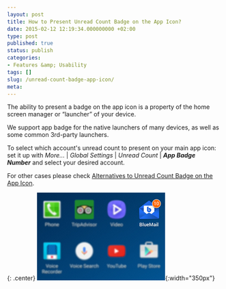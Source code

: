 ```yaml
---
layout: post
title: How to Present Unread Count Badge on the App Icon?
date: 2015-02-12 12:19:34.000000000 +02:00
type: post
published: true
status: publish
categories:
- Features &amp; Usability
tags: []
slug: /unread-count-badge-app-icon/
meta:
---
```


The ability to present a badge on the app icon is a property of the home screen manager or “launcher” of your device.

We support app badge for the native launchers of many devices, as well as some common 3rd-party launchers.

To select which account's unread count to present on your main app icon: set it up with *More...* \| *Global Settings* \| *Unread Count* \| ***App Badge Number*** and select your desired account.

For other cases please check [Alternatives to Unread Count Badge on the App Icon](/alternatives-unread-count-badge/).

{: .center}
![](/assets/badge_Blue_Mail.jpg){:width="350px"}